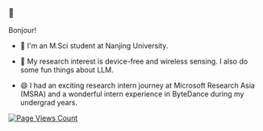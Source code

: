 ### 👋
<!-- ![Metrics](https://metrics.lecoq.io/sensente?template=classic&config.timezone=Asia%2FShanghai) -->

<!-- [![sensente's GitHub stats](https://github-readme-stats.vercel.app/api?username=sensente)](https://github.com/anuraghazra/github-readme-stats)

![sensente's Most used languages](https://github-readme-stats.vercel.app/api/top-langs?username=sensente&show_icons=true&count_private=true&theme=gotham)
 -->

<!--_[Wen's Personal website](https://sensente.github.io)-->

Bonjour!

- 💬 I'm an M.Sci student at Nanjing University.

- 🔭 My research interest is device-free and wireless sensing. I also do some fun things about LLM.

- 😄 I had an exciting research intern journey at Microsoft Research Asia (MSRA) and a wonderful intern experience in ByteDance during my undergrad years.

[![Page Views Count](https://badges.toozhao.com/badges/01FJFBKQVMRB042PFKPB3FHHQJ/green.svg)](https://badges.toozhao.com/stats/01FJFBKQVMRB042PFKPB3FHHQJ "Get your own page views count badge on badges.toozhao.com")
<!--
**Sensente/sensente** is a ✨ _special_ ✨ repository because its `README.md` (this file) appears on your GitHub profile.

Here are some ideas to get you started:
- 🔭 I’m currently working on ...
- 🌱 I’m currently learning ...
- 👯 I’m looking to collaborate on ...
- 🤔 I’m looking for help with ...
- 💬 Ask me about ...
- 📫 How to reach me: ...
- 😄 Pronouns: ...
- ⚡ Fun fact: ...
-->
